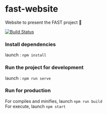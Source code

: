 # fast-website
Website to present the FAST project :low_brightness:   
   
[![Build Status](https://travis-ci.org/landschootl/fast-website.svg?branch=master)](https://travis-ci.org/landschootl/fast-website)

### Install dependencies
launch : ```npm install```

### Run the project for development
launch : ```npm run serve```

### Run for production
For compiles and minifies, launch ```npm run build```   
For execute, launch ```npm start```